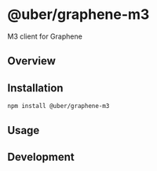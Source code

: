# @uber/graphene-m3

M3 client for Graphene

## Overview

## Installation

```
npm install @uber/graphene-m3
```

## Usage

## Development
